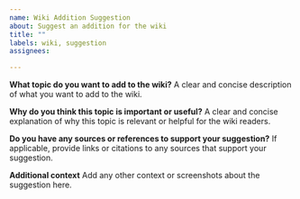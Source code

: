 ```yaml
---
name: Wiki Addition Suggestion
about: Suggest an addition for the wiki
title: ""
labels: wiki, suggestion
assignees: 

---
```


**What topic do you want to add to the wiki?**
A clear and concise description of what you want to add to the wiki.

**Why do you think this topic is important or useful?**
A clear and concise explanation of why this topic is relevant or helpful for the wiki readers.

**Do you have any sources or references to support your suggestion?**
If applicable, provide links or citations to any sources that support your suggestion.

**Additional context**
Add any other context or screenshots about the suggestion here.
